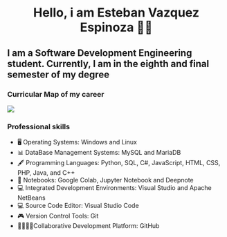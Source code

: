 <div>
<h1 align="center">Hello, i am Esteban Vazquez Espinoza 👋🏽</h1>
<h2> I am a Software Development Engineering student. Currently, I am in the eighth and final semester of my degree  </h2>
</div>

### Curricular Map of my career
<img src="https://i.ibb.co/ySnPGJv/ING-DESARROLLO-SOFTWARE-page-0001.png">

### Professional skills

- 🖥️ Operating Systems: Windows and Linux
- 📊 DataBase Management Systems: MySQL and MariaDB
- 🖋️ Programming Languages: Python, SQL, C#, JavaScript, HTML, CSS, PHP, Java, and C++
- 📘 Notebooks: Google Colab, Jupyter Notebook and Deepnote
- 💻 Integrated Development Environments: Visual Studio and Apache NetBeans
- 💻 Source Code Editor: Visual Studio Code
- 🎮 Version Control Tools: Git
- 🫱🏾‍🫲🏽Collaborative Development Platform: GitHub
